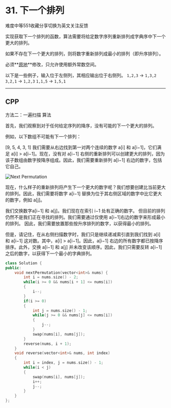 # 31. 下一个排列

难度中等551收藏分享切换为英文关注反馈

实现获取下一个排列的函数，算法需要将给定数字序列重新排列成字典序中下一个更大的排列。

如果不存在下一个更大的排列，则将数字重新排列成最小的排列（即升序排列）。

必须**[原地](https://baike.baidu.com/item/原地算法)**修改，只允许使用额外常数空间。

以下是一些例子，输入位于左侧列，其相应输出位于右侧列。
`1,2,3` → `1,3,2`
`3,2,1` → `1,2,3`
`1,1,5` → `1,5,1`

***

## CPP

方法二：一遍扫描
算法

首先，我们观察到对于任何给定序列的降序，没有可能的下一个更大的排列。

例如，以下数组不可能有下一个排列：

[9, 5, 4, 3, 1]
我们需要从右边找到第一对两个连续的数字 a[i] 和 a[i−1]，它们满足 a[i] > a[i−1]。现在，没有对 a[i−1] 右侧的重新排列可以创建更大的排列，因为该子数组由数字按降序组成。因此，我们需要重新排列 a[i−1] 右边的数字，包括它自己。

![ Next Permutation ](https://pic.leetcode-cn.com/dd4e79b184b1922429d8cda6148a3f0b7579869e85626e04ba29ba88e8052729-file_1555696116786)

现在，什么样子的重新排列将产生下一个更大的数字呢？我们想要创建比当前更大的排列。因此，我们需要将数字 a[i−1] 替换为位于其右侧区域的数字中比它更大的数字，例如 a[j]。



我们交换数字a[i−1] 和 a[j]。我们现在在索引 i−1 处有正确的数字。 但目前的排列仍然不是我们正在寻找的排列。我们需要通过仅使用 a[i−1]右边的数字来形成最小的排列。 因此，我们需要放置那些按升序排列的数字，以获得最小的排列。

但是，请记住，在从右侧扫描数字时，我们只是继续递减索引直到我们找到 a[i] 和 a[i−1] 这对数。其中，a[i] > a[i−1]。因此，a[i−1] 右边的所有数字都已按降序排序。此外，交换 a[i−1] 和 a[j] 并未改变该顺序。因此，我们只需要反转 a[i−1] 之后的数字，以获得下一个最小的字典排列。

```cpp
class Solution {
public:
    void nextPermutation(vector<int>& nums) {
        int i = nums.size() - 2;
        while(i >= 0 && nums[i + 1] <= nums[i])
        {
            i--;
        }
        if(i >= 0)
        {
            int j = nums.size() - 1;
            while(j >= 0 && nums[j] <= nums[i])
            {
                j--;
            }
            swap(nums[i], nums[j]);
        }
        reverse(nums, i + 1);
    }
    void reverse(vector<int>& nums, int index)
    {
        int i = index, j = nums.size() - 1;
        while(i < j)
        {
            swap(nums[i], nums[j]);
            i++;
            j--;
        }
    }
};
```

